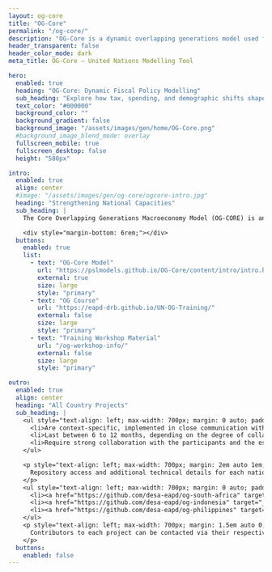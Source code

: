 ```yaml
---
layout: og-core
title: "OG-Core"
permalink: "/og-core/"
description: "OG-Core is a dynamic overlapping generations model used for long-term economic projections and policy analysis."
header_transparent: false
header_color_mode: dark
meta_title: OG-Core – United Nations Modelling Tool

hero:
  enabled: true
  heading: "OG-Core: Dynamic Fiscal Policy Modelling"
  sub_heading: "Explore how tax, spending, and demographic shifts shape long-term macroeconomic outcomes through an open-source overlapping generations framework."
  text_color: "#000000"
  background_color: ""
  background_gradient: false
  background_image: "/assets/images/gen/home/OG-Core.png"
  #background_image_blend_mode: overlay
  fullscreen_mobile: true
  fullscreen_desktop: false
  height: "580px"

intro:
  enabled: true
  align: center
  #image: "/assets/images/gen/og-core/ogcore-intro.jpg"
  heading: "Strengthening National Capacities"
  sub_heading: |
    The Core Overlapping Generations Macroeconomy Model (OG-CORE) is an advanced quantitative tool developed to assist governments in analyzing and strategizing economic policies through rigorous "what-if" scenario analysis. OG-CORE is a powerful, flexible, and open-source tool to assess the impact of economic policies, including on population groups and generations across time. The model is particularly useful to study taxation and spending policies, social protection and pension systems, transfers, savings behavior, technological progress, and the effect of demographic changes. This model is used effectively for policy analysis in the United States, Malaysia, India, the United Kingdom, Italy, Germany, Latvia, and within the European Union.

    <div style="margin-bottom: 6rem;"></div>
  buttons:
    enabled: true
    list:
      - text: "OG-Core Model"
        url: "https://pslmodels.github.io/OG-Core/content/intro/intro.html"
        external: true
        size: large
        style: "primary"
      - text: "OG Course"
        url: "https://eapd-drb.github.io/UN-OG-Training/"
        external: false
        size: large
        style: "primary"
      - text: "Training Workshop Material"
        url: "/og-workshop-info/"
        external: false
        size: large
        style: "primary"

outro:
  enabled: true
  align: center
  heading: "All Country Projects"
  sub_heading: |
    <ul style="text-align: left; max-width: 700px; margin: 0 auto; padding-left: 1.2em; list-style-type: disc;">
      <li>Are context-specific, implemented in close communication with national partners to address specific national needs and interests.</li>
      <li>Last between 6 to 12 months, depending on the degree of collaboration, data availability, existing technical capacities, and institutional dynamics.</li>
      <li>Require strong collaboration with the participants and the establishment of an active technical modelling team where diverse institutions pool expertise.</li>
    </ul>

    <p style="text-align: left; max-width: 700px; margin: 2em auto 1em; font-weight: 500;">
      Repository access and additional technical details for each national OG-Core implementation:
    </p>
    <ul style="text-align: left; max-width: 700px; margin: 0 auto; padding-left: 1.2em; list-style-type: disc;">
      <li><a href="https://github.com/desa-eapd/og-south-africa" target="_blank">OG-Core South Africa Repository</a></li>
      <li><a href="https://github.com/desa-eapd/og-indonesia" target="_blank">OG-Core Indonesia Repository</a></li>
      <li><a href="https://github.com/desa-eapd/og-philippines" target="_blank">OG-Core Philippines Repository</a></li>
    </ul>
    <p style="text-align: left; max-width: 700px; margin: 1.5em auto 0;">
      Contributors to each project can be contacted via their respective country project pages linked above.
    </p>
  buttons:
    enabled: false
---
```

